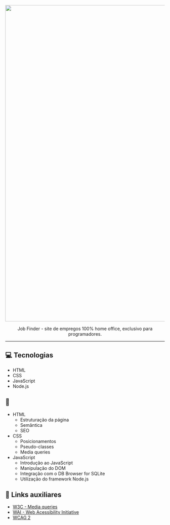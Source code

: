 <p align="center">
    <img width="1000" src="https://i.imgur.com/85itJQc.png"

-------
<p align="center">
    Job Finder - site de empregos 100% home office, exclusivo para programadores.

-------

## 💻 Tecnologias
- HTML
- CSS
- JavaScript
- Node.js

## 💬
- HTML
    - Estruturação da página 
    - Semântica
    - SEO
- CSS
    - Posicionamentos
    - Pseudo-classes
    - Media queries
- JavaScript
    - Introdução ao JavaScript
    - Manipulação do DOM
    - Integração com o DB Browser for SQLite
    - Utilização do framework Node.js

## 🔗 Links auxiliares

- [W3C - Media queries ](https://www.w3schools.com/css/css3_mediaqueries.asp)
- [WAI - Web Acessibility Initiative](https://www.w3.org/WAI/)
- [WCAG 2](https://www.w3.org/WAI/WCAG21/quickref/) 
